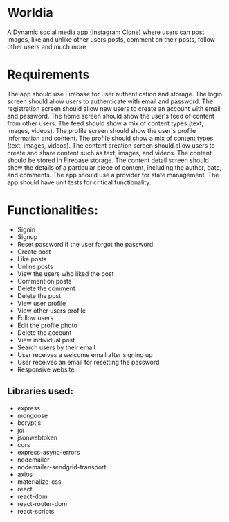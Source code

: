 # Worldia
A Dynamic social media app (Instagram Clone) where users can post images, like and unlike other users posts, comment on their posts, follow other users and much more

# Requirements
The app should use Firebase for user authentication and storage.
The login screen should allow users to authenticate with email and password.
The registration screen should allow new users to create an account with email and password.
The home screen should show the user's feed of content from other users. The feed should show a mix of content types (text, images, videos).
The profile screen should show the user's profile information and content. The profile should show a mix of content types (text, images, videos).
The content creation screen should allow users to create and share content such as text, images, and videos. The content should be stored in Firebase storage.
The content detail screen should show the details of a particular piece of content, including the author, date, and comments.
The app should use a provider for state management.
The app should have unit tests for critical functionality.


# Functionalities:
- Signin
- Signup
- Reset password if the user forgot the password
- Create post
- Like posts
- Unline posts
- View the users who liked the post
- Comment on posts
- Delete the comment
- Delete the post
- View user profile
- View other users profile
- Follow users
- Edit the profile photo
- Delete the account
- View individual post
- Search users by their email
- User receives a welcome email after signing up
- User receives an email for resetting the password
- Responsive website

## Libraries used:
- express
- mongoose
- bcryptjs
- joi
- jsonwebtoken
- cors
- express-async-errors
- nodemailer
- nodemailer-sendgrid-transport
- axios
- materialize-css
- react
- react-dom
- react-router-dom
- react-scripts
